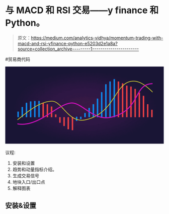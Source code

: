 # 与 MACD 和 RSI 交易——y finance 和 Python。

> 原文：<https://medium.com/analytics-vidhya/momentum-trading-with-macd-and-rsi-yfinance-python-e5203d2e1a8a?source=collection_archive---------1----------------------->

#贸易商代码

![](img/6f0ce71f548d548f6a433f56602394c0.png)

议程:

1.  安装和设置
2.  趋势和动量指标介绍。
3.  生成交易信号
4.  地块入口/出口点
5.  解释图表

## **安装&设置**